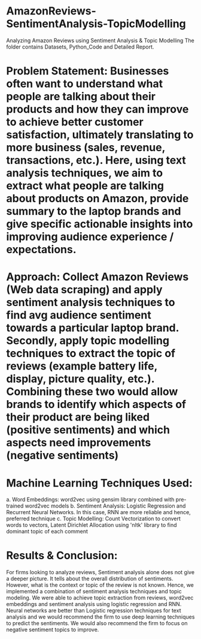 # AmazonReviews-SentimentAnalysis-TopicModelling
Analyzing Amazon Reviews using Sentiment Analysis &amp; Topic Modelling 
The folder contains Datasets, Python_Code and Detailed Report.

# Problem Statement:  Businesses often want to understand what people are talking about their products and how they can improve to achieve better customer satisfaction, ultimately translating to more business (sales, revenue, transactions, etc.).  Here, using text analysis techniques, we aim to extract what people are talking about products on Amazon, provide summary to the laptop brands and give specific actionable insights into improving audience experience / expectations.


# Approach: Collect Amazon Reviews (Web data scraping) and apply sentiment analysis techniques to find avg audience sentiment towards a particular laptop brand. Secondly, apply topic modelling techniques to extract the topic of reviews (example battery life, display, picture quality, etc.). Combining these two would allow brands to identify which aspects of their product are being liked (positive sentiments) and which aspects need improvements (negative sentiments)


# Machine Learning Techniques Used: 
a. Word Embeddings:  word2vec using gensim library combined with pre-trained word2vec models
b. Sentiment Analysis: Logistic Regression and Recurrent Neural Networks. In this case, RNN are more reliable and hence, preferred technique
c. Topic Modelling: Count Vectorization to convert words to vectors, Latent Dirichlet Allocation using 'nltk' library to find dominant topic of each comment


# Results & Conclusion:
For firms looking to analyze reviews, Sentiment analysis alone does not give a deeper picture. It tells about the overall distribution of sentiments. However, what is the context or topic of the review is not known. Hence, we implemented a combination of sentiment analysis techniques and topic modeling. We were able to achieve topic extraction from reviews, word2vec embeddings and sentiment analysis using logistic regression and RNN. Neural networks are better than Logistic regression techniques for text analysis and we would recommend the firm to use deep learning techniques to predict the sentiments. We would also recommend the firm to focus on negative sentiment topics to improve.






